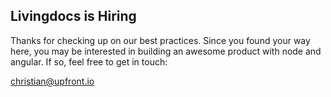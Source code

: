 ## Livingdocs is Hiring

Thanks for checking up on our best practices. Since you found your way here, you may be interested in building an awesome product with node and angular. If so, feel free to get in touch:

christian@upfront.io
